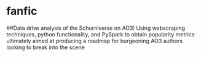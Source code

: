 # fanfic

##Data drive analysis of the Schurniverse on AO3!
Using webscraping techniques, python functionality, and PySpark to obtain popularity metrics ultimately aimed at producing a roadmap for burgeoning AO3 authors looking to break into the scene
